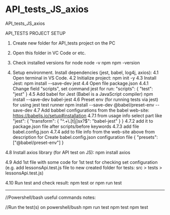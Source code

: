 # API_tests_JS_axios
API_tests_JS_axios

API_TESTS PROJECT SETUP
1. Create new folder for API_tests project on the PC
2. Open this folder in VC Code or etc.
3. Check installed versions for
node
 node -v
npm
 npm -version

4. Setup environment. Install dependencies (jest, babel, log4j, axios):
4.1 Open terminal in VS Code.
4.2 Initialize project: npm init -y
4.3 Install Jest: npm install --save-dev jest
4.4 Open file package.json
4.4.1 Change field "scripts", set command jest for run:
	"scripts": {
		"test": "jest"
	}
4.5 Add babel for Jest (Babel is a JavaScript compiler​)
npm install --save-dev babel-jest
4.6 Preset env (for running tests via jest) for using jest test runner
npm install --save-dev @babel/preset-env --save-dev
4.7 Add babbel configurations from the babel web-site: https://babeljs.io/setup#installation
4.7.1 from usage info select part like
"jest": {
    "transform": {
      "^.+\\.[t|j]sx?$": "babel-jest"
  }
  }
4.7.2 add it to package.json file after scripts/before keywords
4.7.3 add file babel.config.json
4.7.4 add to file info from the web-site above from description for Create babel.config.json configuration file
{
    "presets": ["@babel/preset-env"]
  }

4.8 Install axios library (for API test on JS):
npm install axios  

4.9 Add 1st file with some code for 1st test for checking set configuration
(e.g. add lessonsApi.test.js file to new created folder for tests: src > tests > lessonsApi.test.js)

4.10 Run test and check result:
npm test
or
npm run test

*********************************************
//Powershell/bash useful commands notes:

//Run the test(s) on powershell/bush
npm run test
npm test
npm test <testFilename>
